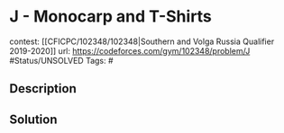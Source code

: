 # J - Monocarp and T-Shirts

contest: [[CFICPC/102348/102348|Southern and Volga Russia Qualifier 2019-2020]]
url: https://codeforces.com/gym/102348/problem/J
#Status/UNSOLVED
Tags: #

## Description

## Solution

